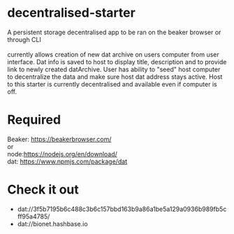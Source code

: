 # decentralised-starter
A persistent storage decentralised app to be ran on the beaker browser or through CLI <br>
<br>
currently allows creation of new dat archive on users computer from user interface. Dat info is saved to host to display title, description and to provide link to newly created datArchive. User has ability to "seed" host computer to decentralize the data and make sure host dat address stays active. Host to this starter is currently decentralised and available even if computer is off.

# Required
Beaker: https://beakerbrowser.com/ <br>
or <br>
node:https://nodejs.org/en/download/ <br>
dat: https://www.npmjs.com/package/dat

# Check it out
- dat://3f5b7195b6c488c3b6c157bbd163b9a86a1be5a129a0936b989fb5cff95a4785/
- dat://bionet.hashbase.io

